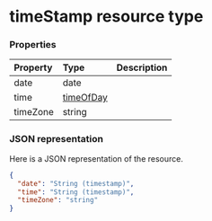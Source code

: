 # timeStamp resource type




### Properties
| Property	   | Type	|Description|
|:---------------|:--------|:----------|
|date|date||
|time|[timeOfDay](timeofday.md)||
|timeZone|string||

### JSON representation

Here is a JSON representation of the resource.

<!-- {
  "blockType": "resource",
  "optionalProperties": [

  ],
  "@odata.type": "microsoft.graph.timestamp"
}-->

```json
{
  "date": "String (timestamp)",
  "time": "String (timestamp)",
  "timeZone": "string"
}

```

<!-- uuid: 8fcb5dbc-d5aa-4681-8e31-b001d5168d79
2015-10-25 14:57:30 UTC -->
<!-- {
  "type": "#page.annotation",
  "description": "timeStamp resource",
  "keywords": "",
  "section": "documentation",
  "tocPath": ""
}-->